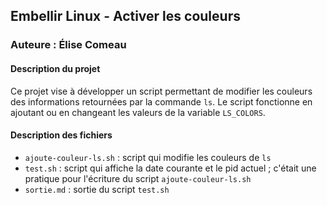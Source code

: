 ## Embellir Linux - Activer les couleurs

### Auteure : Élise Comeau

#### Description du projet

Ce projet vise à développer un script permettant de modifier les couleurs des informations retournées par la commande `ls`.
Le script fonctionne en ajoutant ou en changeant les valeurs de la variable `LS_COLORS`.

#### Description des fichiers

* `ajoute-couleur-ls.sh` : script qui modifie les couleurs de `ls`
* `test.sh` : script qui affiche la date courante et le pid actuel ; c'était une pratique pour l'écriture du script `ajoute-couleur-ls.sh`
* `sortie.md` : sortie du script `test.sh`
